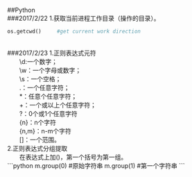 ##Python<br>
###2017/2/22
1.获取当前进程工作目录（操作的目录）。
```python
os.getcwd()　　　#get current work direction
```
<br>
###2017/2/23
1.正则表达式元符<br>
　　\d:一个数字；<br>
　　\w：一个字母或数字；<br>
　　\s：一个空格；<br>
　　.：一个任意字符；<br>
　　*：任意个任意字符；<br>
　　+：一个或以上个任意字符；<br>
　　?：0个或1个任意字符<br>
　　{n}：n个字符<br>
　　{n,m}：n-m个字符<br>
　　[]：一个范围。
<br>
2.正则表达式分组提取<br>
　　在表达式上加()，第一个括号为第一组。<br>
```python
m.group(0)  #原始字符串
m.group(1)  #第一个字符串
```
